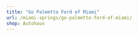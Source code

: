 ```yaml
---
title: "Go Palmetto Ford of Miami"
url: /miami-springs/go-palmetto-ford-of-miami/
shop: Autohaus
---
```

